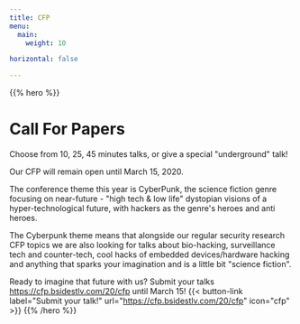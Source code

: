 ```yaml
---
title: CFP
menu:
  main:
    weight: 10

horizontal: false

---
```


{{% hero %}}
# Call For Papers

Choose from 10, 25, 45 minutes talks, or give a special "underground" talk!

Our CFP will remain open until March 15, 2020.

The conference theme this year is CyberPunk, the science fiction genre focusing on near-future - "high tech & low life" dystopian visions of a hyper-technological future, with hackers as the genre's heroes and anti heroes.

The Cyberpunk theme means that alongside our regular security research CFP topics we are also looking for talks about bio-hacking, surveillance tech and counter-tech, cool hacks of embedded devices/hardware hacking and anything that sparks your imagination and is a little bit "science fiction".

Ready to imagine that future with us? Submit your talks https://cfp.bsidestlv.com/20/cfp until March 15!
{{< button-link label="Submit your talk!" url="https://cfp.bsidestlv.com/20/cfp" icon="cfp" >}}
{{% /hero %}}